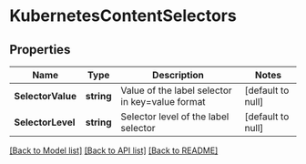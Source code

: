 # KubernetesContentSelectors

## Properties
Name | Type | Description | Notes
------------ | ------------- | ------------- | -------------
**SelectorValue** | **string** | Value of the label selector in key&#x3D;value format | [default to null]
**SelectorLevel** | **string** | Selector level of the label selector | [default to null]

[[Back to Model list]](../README.md#documentation-for-models) [[Back to API list]](../README.md#documentation-for-api-endpoints) [[Back to README]](../README.md)

